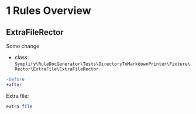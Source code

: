 # 1 Rules Overview

## ExtraFileRector

Some change

- class: `Symplify\RuleDocGenerator\Tests\DirectoryToMarkdownPrinter\Fixture\Rector\ExtraFile\ExtraFileRector`

```diff
-before
+after
```

Extra file:

```php
extra file
```

<br>
